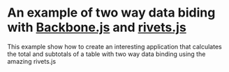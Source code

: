 # An example of two way data biding with [Backbone.js](http://backbonejs.org) and [rivets.js](http://rivetsjs.com)

This example show how to create an interesting application that
calculates the total and subtotals of a table with two way data binding
using the amazing rivets.js
